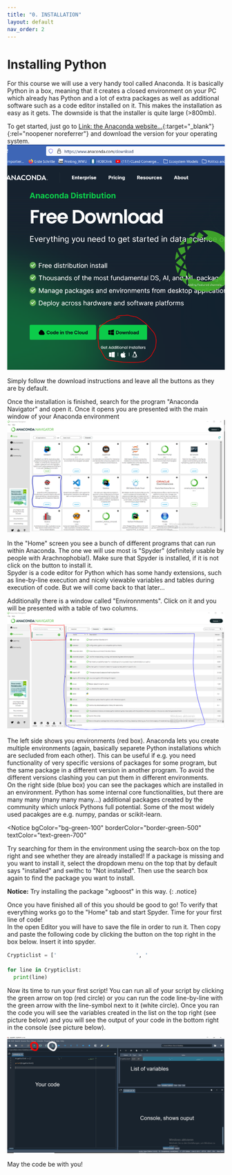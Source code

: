 ```yaml
---
title: "0. INSTALLATION"
layout: default
nav_order: 2
---
```

# **Installing Python**
For this course we will use a very handy tool called Anaconda. It is basically Python in a box, meaning that it creates a closed environment on your PC which already has Python and a lot of extra packages as well as additional software such as a code editor installed on it. This makes the installation as easy as it gets. The downside is that the installer is quite large (>800mb).  

To get started, just go to [Link: the Anaconda website...](https://www.anaconda.com/download){:target="_blank"}{:rel="noopener noreferrer"} and download the version for your operating system.  
![Download Page](/assets/images/python/0/download.PNG)  

Simply follow the download instructions and leave all the buttons as they are by default.  
  
Once the installation is finished, search for the program "Anaconda Navigator" and open it. Once it opens you are presented with the main window of your Anaconda environment  
![Anaconda Main Window](assets/images/python/0/anaconda.PNG)  

In the "Home" screen you see a bunch of different programs that can run within Anaconda. The one we will use most is "Spyder" (definitely usable by people with Arachnophobia!). Make sure that Spyder is installed, if it is not click on the button to install it.  
Spyder is a code editor for Python which has some handy extensions, such as line-by-line execution and nicely viewable variables and tables during execution of code. But we will come back to that later...  

Additionally there is a window called "Environnments". Click on it and you will be presented with a table of two columns.  
![Anaconda Main Window](assets/images/python/0/environments.PNG)   

The left side shows you environments (red box). Anaconda lets you create multiple environments (again, basically separete Python installations which are secluded from each other). This can be useful if e.g. you need functionality of very specific versions of packages for some program, but the same package in a different version in another program. To avoid the different versions clashing you can put them in different environments.  
On the right side (blue box) you can see the packages which are installed in an environment. Python has some internal core functionalities, but there are many many (many many many...) additional packages created by the community which unlock Pythons full potential. Some of the most widely used pacakges are e.g. numpy, pandas or scikit-learn. 

<Notice 
  bgColor="bg-green-100" 
  borderColor="border-green-500" 
  textColor="text-green-700"
>
  Try searching for them in the environment using the search-box on the top right and see whether they are already installed!
</Notice>
If a package is missing and you want to install it, select the dropdown menu on the top that by default says "installed" and swithc to "Not installed". Then use the search box again to find the package you want to install. 

**Notice:** Try installing the package "xgboost" in this way.
{: .notice}

Once you have finished all of this you should be good to go! To verify that everything works go to the "Home" tab and start Spyder. Time for your first line of code!  
In the open Editor you will have to save the file in order to run it. Then copy and paste the following code by clicking the button on the top right in the box below. Insert it into spyder.  

```python
Crypticlist = ['⠀⠀⠀⠀⠀⠀⠀⠀⠀⠀⠀⠀⠀⠀⠀⠀⠀⠀⠀⠀⠀', '                          ⣀⣤⣤⠤⠐⠂⠀⠀⠀⠀⠀⠀⠀⠀⠀⠀⠀⠀⠀⠀⠀⠀⠀⠀⠀⠀⠀⠀⠀⠀⠀⠀⠀⠀⠀⠀⠀', '⠀⠀⠀⠀⠀⠀⠀⠀⠀⠀⠀⠀⠀⠀⠀⠀⠀⠀⠀⠀⡌⡦⠊⠀⠀⠀⠀⠀⠀⠀⠀⠀⠀⠀⠀⠀⠀⠀⠀⠀⠀⠀⠀⠀⠀⠀⠀⠀⠀⠀⠀⠀⠀⠀⠀⠀⠀⠀', '⠀⠀⠀⠀⠀⠀⠀⠀⠀⠀⠀⠀⠀⠀⠀⠀⠀⠀⡀⣼⡊⢀⠔⠀⠀⣄⠤⠀⠀⠀⠀⠀⠀⠀⠀⠀⠀⠀⠀⠀⠀⠀⠀⠀⠀⠀⠀⠀⠀⠀⠀⠀⣀⣤⣤⣄⣀⠀', '⠀⠀⠀⠀⠀⠀⠀⠀⠀⠀⠀⠀⠀⠀⠀⠀⠀⢠⣶⠃⠉⠡⡠⠤⠊⠀⠠⣀⣀⡠⠔⠒⠀⠀⠀⠀⠀⠀⠀⠀⠀⠀⠀⠀⠀⠀⠀⠀⠀⠀⣠⣾⣿⢟⠿⠛⠛⠁', '⠀⠀⠀⠀⠀⠀⠀⠀⠀⠀⠀⠀⠀⠀⠀⠀⠀⣼⡇⠀⠀⠀⠀⠑⠶⠖⠊⠁⠀⠀⠀⡀⠀⠀⠀⢀⣠⣤⣤⡀⠀⠀⠀⠀⠀⢀⣠⣤⣶⣿⣿⠟⡱⠁⠀⠀⠀⠀', '⠀⠀⠀⠀⠀⠀⠀⠀⠀⠀⠀⠀⠀⠀⠀⢰⣾⣿⡇⠀⢀⡠⠀⠀⠀⠈⠑⢦⣄⣀⣀⣽⣦⣤⣾⣿⠿⠿⠿⣿⡆⠀⠀⢀⠺⣿⣿⣿⣿⡿⠁⡰⠁⠀⠀⠀⠀⠀', '⠀⠀⠀⠀⠀⠀⠀⠀⠀⠀⠀⠀⠀⠀⠀⣾⣿⣿⣧⣠⠊⣠⣶⣾⣿⣿⣶⣶⣿⣿⠿⠛⢿⣿⣫⢕⡠⢥⣈⠀⠙⠀⠰⣷⣿⣿⣿⡿⠋⢀⠜⠁⠀⠀⠀⠀⠀⠀', '⠀⠀⠀⠀⠀⠀⠀⠀⠀⠀⠀⠀⠀⠀⠠⢿⣿⣿⣿⣿⣰⣿⣿⠿⣛⡛⢛⣿⣿⣟⢅⠀⠀⢿⣿⠕⢺⣿⡇⠩⠓⠂⢀⠛⠛⠋⢁⣠⠞⠁⠀⠀⠀⠀⠀⠀⠀⠀', '⠘⢶⡶⢶⣶⣦⣤⣤⣤⣤⣤⣀⣀⣀⣀⡀⠀⠘⣿⣿⣿⠟⠁⡡⣒⣬⢭⢠⠝⢿⡡⠂⠀⠈⠻⣯⣖⣒⣺⡭⠂⢀⠈⣶⣶⣾⠟⠁⠀⠀⠀⠀⠀⠀⠀⠀⠀⠀', '⠀⠀⠙⠳⣌⡛⢿⣿⣿⣿⣿⣿⣿⣿⣿⣻⣵⣨⣿⣿⡏⢀⠪⠎⠙⠿⣋⠴⡃⢸⣷⣤⣶⡾⠋⠈⠻⣶⣶⣶⣷⣶⣷⣿⣟⠁⠀⠀⠀⠀⠀⠀⠀⠀⠀⠀⠀⠀', '⠀⠀⠀⠀⠈⠛⢦⣌⡙⠛⠿⣿⣿⣿⣿⣿⣿⣿⣿⣿⡀⠀⠀⠩⠭⡭⠴⠊⢀⠀⠀⠀⠀⠀⠀⠀⠀⠈⣿⣿⣿⣿⣿⡇⠁⠀⠀⠀⠀⠀⠀⠀⠀⠀⠀⠀⠀⠀', '⠀⠀⠀⠀⠀⠀⠀⠈⠙⠓⠦⣄⡉⠛⠛⠻⢿⣿⣿⣿⣷⡀⠀⠀⠀⠀⢀⣰⠋⠀⠀⠀⠀⠀⣀⣰⠤⣳⣿⣿⣿⣿⣟⠑⠀⠀⠀⠀⠀⠀⠀⠀⠀⠀⠀⠀⠀⠀', '⠀⠀⠀⠀⠀⠀⠀⠀⠀⠀⠀⠀⠉⠓⠒⠒⠶⢺⣿⣿⣿⣿⣦⣄⣀⣴⣿⣯⣤⣔⠒⠚⣒⣉⣉⣴⣾⣿⣿⣿⣿⣿⠀⠀⠀⠀⠀⠀⠀⠀⠀⠀⠀⠀⠀⠀⠀⠀', '⠀⠀⠀⠀⠀⠀⠀⠀⠀⠀⠀⠀⠀⠀⠀⠀⠀⠛⠹⢿⣿⣿⣿⣿⣿⣿⣿⣿⣿⣿⣿⣿⣿⣿⣿⣿⣿⣿⣿⣿⣿⡇⠀⠀⠀⠀⠀⠀⠀⠀⠀⠀⠀⠀⠀⠀⠀⠀', '⠀⠀⠀⠀⠀⠀⠀⠀⠀⠀⠀⠀⠀⠀⠀⠀⠀⠀⠀⠀⠙⣿⣿⣿⣿⣿⣿⣿⣿⣿⣿⣭⣉⣉⣤⣿⣿⣿⣿⣿⣿⡿⢀⡀⠀⠀⠀⠀⠀⠀⠀⠀⠀⠀⠀⠀⠀⠀', '⠀⠀⠀⠀⠀⠀⠀⠀⠀⠀⠀⠀⠀⠀⠀⠀⠀⠀⠀⠀⣠⣿⣿⣿⣿⣿⣿⣿⣿⣿⣿⣿⣿⣿⣿⣿⣿⣿⣿⡿⠟⡁⡆⠙⢶⣀⠀⢀⣀⡀⠀⠀⠀⠀⠀⠀⠀⠀', '⠀⠀⠀⠀⠀⠀⠀⠀⠀⠀⠀⠀⠀⠀⠀⢀⣀⣴⣶⣾⣿⣟⢿⣿⣿⣿⣿⣿⣿⣿⣿⣿⣿⣿⣿⣿⠿⢛⣩⣴⣿⠇⡇⠸⡆⠙⢷⣄⠻⣿⣦⡄⠀⠀⠀⠀⠀⠀', '⠀⠀⠀⠀⠀⠀⠀⠀⠀⠀⠀⠀⠀⢀⣼⣿⣿⣿⣿⣿⣿⣿⣎⢻⣿⣿⣿⣿⣿⣿⣿⣭⣭⣭⣵⣶⣾⣿⣿⣿⠟⢰⢣⠀⠈⠀⠀⠙⢷⡎⠙⣿⣦⠀⠀⠀⠀⠀', '⠀⠀⠀⠀⠀⠀⠀⠀⠀⠀⠀⢀⣼⣿⣿⣿⣿⣿⣿⣿⣿⡟⣿⡆⢻⣿⣿⣿⣿⣿⣿⣿⣿⣿⠿⠿⠟⠛⠋⠁⢀⠇⢸⡇⠀⠀⠀⠀⠈⠁⠀⢸⣿⡆⠀⠀⠀⠀', '⠀⠀⠀⠀⠀⠀⠀⠀⠀⠀⢠⣾⣿⣿⣿⣿⣿⣿⣿⣿⣿⣿⡜⡿⡘⣿⣿⣿⣿⣿⣶⣶⣤⣤⣤⣤⣤⣤⣤⣴⡎⠖⢹⡇⠀⠀⠀⠀⠀⠀⠀⠀⣿⣷⡄⠀⠀⠀', '⠀⠀⠀⠀⠀⠀⠀⠀⠀⢀⣿⣿⣿⣿⣿⣿⣿⣿⣿⣿⣿⣿⣿⣦⡀⠘⢿⣿⣿⣿⣿⣿⣿⣿⣿⠿⠿⠛⠋⡟⠀⠀⣸⣷⣀⣤⣀⣀⣀⣤⣤⣾⣿⣿⣿⠀⠀⠀', '⠀⠀⠀⠀⠀⠀⠀⠀⠀⣸⣿⣿⣿⣿⣿⣿⣿⣿⣿⣿⣿⣿⣿⣿⣭⣓⡲⠬⢭⣙⡛⠿⣿⣿⣶⣦⣀⠀⡜⠀⠀⣰⣿⣿⣿⣿⣿⣿⣿⣿⣿⣿⣿⣿⣿⡇⠀⠀', '⠀⠀⠀⠀⠀⠀⠀⠀⢀⣿⣿⣿⣿⣿⣿⣿⣿⣿⣿⣿⣿⣿⣿⣿⣿⣿⣭⣛⣓⠶⠦⠥⣀⠙⠋⠉⠉⠻⣄⣀⣸⣿⣿⣿⣿⣿⣿⣿⣿⣿⣿⣿⣿⣿⣿⡇⠀⠀', '⠀⠀⠀⠀⠀⠀⠀⠀⣼⣿⣿⣿⣿⣿⣿⣿⣿⣿⣿⣿⣿⣿⣿⣿⣿⣿⣿⣿⣿⣿⣿⣷⣶⣆⠐⣦⣠⣷⠊⠁⠀⠀⡭⠙⣿⣿⣿⣿⣿⣿⣿⣿⣿⣿⣿⡆⠀⠀', '⠀⠀⠀⠀⠀⠀⠀⢠⣿⣿⣿⣿⣿⣿⣿⣿⣿⣿⣿⣿⣿⣿⣿⣿⣿⣿⣿⣿⣿⣿⣿⣿⣿⡿⢉⣛⡛⢻⡗⠂⠀⢀⣷⣄⠈⢆⠉⠙⠻⢿⣿⣿⣿⣿⣿⠇⠀⠀', '⠀⠀⠀⠀⠀⠀⠀⠘⣿⣿⡟⢻⣿⣿⣿⣿⣿⣿⣿⣿⣿⣿⣿⣿⣿⣿⣿⣿⣿⣿⡟⣉⢁⣴⣿⣿⣿⣾⡇⢀⣀⣼⡿⣿⣷⡌⢻⣦⡀⠀⠈⠙⠛⠿⠏⠀⠀⠀', '⠀⠀⠀⠀⠀⠀⠀⠀⠙⢿⣿⡄⠙⢿⣿⣿⣿⣿⣿⣿⣿⣿⣿⣿⣿⣿⣿⣿⠿⠛⠛⠛⢯⡉⠉⠉⠉⠉⠛⢼⣿⠿⠿⠦⡙⣿⡆⢹⣷⣤⡀⠀⠀⠀⠀⠀⠀⠀', '⠀⠀⠀⠀⠀⠀⠀⠀⠀⠀⠘⠿⠄⠈⠻⠿⠿⠿⠿⠿⠿⠛⠛⠿⠛⠉⠁⠀⠀⠀⠀⠀⠀⠻⠿⠿⠿⠿⠟⠉⠀⠀⠤⠴⠶⠌⠿⠘⠿⠿⠿⠿⠶⠤⠀']

for line in Crypticlist:
  print(line)
```

Now its time to run your first script! You can run all of your script by clicking the green arrow on top (red circle) or you can run the code line-by-line with the green arrow with the line-symbol next to it (white circle). Once you ran the code you will see the variables created in the list on the top right (see picture below) and you will
see the output of your code in the bottom right in the console (see picture below).  

![Spyder window](assets/images/python/0/spyder.PNG)

 May the code be with you!
